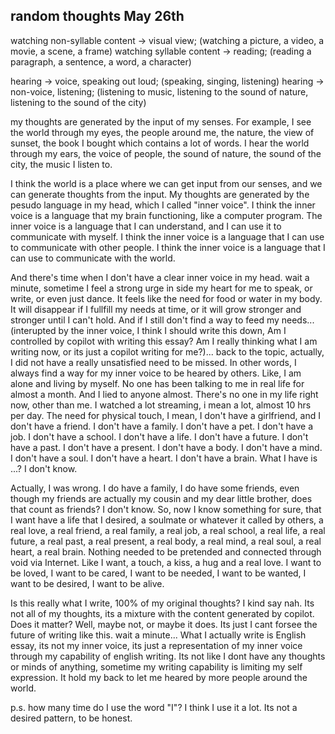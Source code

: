 ## random thoughts May 26th

watching non-syllable content -> visual view; (watching a picture, a video, a movie, a scene, a frame)
watching syllable content -> reading; (reading a paragraph, a sentence, a word, a character)

hearing -> voice, speaking out loud; (speaking, singing, listening)
hearing -> non-voice, listening; (listening to music, listening to the sound of nature, listening to the sound of the city)

my thoughts are generated by the input of my senses. For example, I see the world through my eyes, the people around me, the nature, the view of sunset, the book I bought which contains a lot of words. I hear the world through my ears, the voice of people, the sound of nature, the sound of the city, the music I listen to.

I think the world is a place where we can get input from our senses, and we can generate thoughts from the input. My thoughts are generated by the pesudo language in my head, which I called "inner voice". I think the inner voice is a language that my brain functioning, like a computer program. The inner voice is a language that I can understand, and I can use it to communicate with myself. I think the inner voice is a language that I can use to communicate with other people. I think the inner voice is a language that I can use to communicate with the world. 

And there's time when I don't have a clear inner voice in my head. wait a minute, sometime I feel a strong urge in side my heart for me to speak, or write, or even just dance. It feels like the need for food or water in my body. It will disappear if I fullfill my needs at time, or it will grow stronger and stronger until I can't hold. And if I still don't find a way to feed my needs...(interupted by the inner voice, I think I should write this down, Am I controlled by copilot with writing this essay? Am I really thinking what I am writing now, or its just a copilot writing for me?)... back to the topic, actually, I did not have a really unsatisfied need to be missed. In other words, I always find a way for my inner voice to be heared by others. Like, I am alone and living by myself. No one has been talking to me in real life for almost a month. And I lied to anyone almost. There's no one in my life right now, other than me. I watched a lot streaming, i mean a lot, almost 10 hrs per day. The need for physical touch, I mean, I don't have a girlfriend, and I don't have a friend. I don't have a family. I don't have a pet. I don't have a job. I don't have a school. I don't have a life. I don't have a future. I don't have a past. I don't have a present. I don't have a body. I don't have a mind. I don't have a soul. I don't have a heart. I don't have a brain. What I have is ...? I don't know.

Actually, I was wrong. I do have a family, I do have some friends, even though my friends are actually my cousin and my dear little brother, does that count as friends? I don't know. So, now I know something for sure, that I want have a life that I desired, a soulmate or whatever it called by others, a real love, a real friend, a real family, a real job, a real school, a real life, a real future, a real past, a real present, a real body, a real mind, a real soul, a real heart, a real brain. Nothing needed to be pretended and connected through void via Internet. Like I want, a touch, a kiss, a hug and a real love. I want to be loved, I want to be cared, I want to be needed, I want to be wanted, I want to be desired, I want to be alive.

Is this really what I write, 100% of my original thoughts? I kind say nah. Its not all of my thoughts, its a mixture with the content generated by copilot. Does it matter? Well, maybe not, or maybe it does. Its just I cant forsee the future  of writing like this. wait a minute... What I actually write is English essay, its not my inner voice, its just a representation of my inner voice through my capability of english writing. Its not like I dont have any thoughts or minds of anything, sometime my writing capability is limiting my self expression. It hold my back to let me heared by more people around the world. 

p.s. how many time do I use the word "I"? I think I use it a lot. Its not a desired pattern, to be honest.